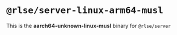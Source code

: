 # `@rlse/server-linux-arm64-musl`

This is the **aarch64-unknown-linux-musl** binary for `@rlse/server`
